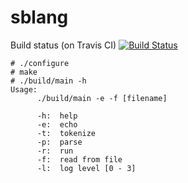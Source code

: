 
# sblang

Build status (on Travis CI) [![Build Status](https://travis-ci.org/monstersb/sblang.png)](https://travis-ci.org/monstersb/sblang)


```
# ./configure
# make
# ./build/main -h
Usage:
      ./build/main -e -f [filename]

      -h:  help
      -e:  echo
      -t:  tokenize
      -p:  parse
      -r:  run
      -f:  read from file
      -l:  log level [0 - 3]
```

